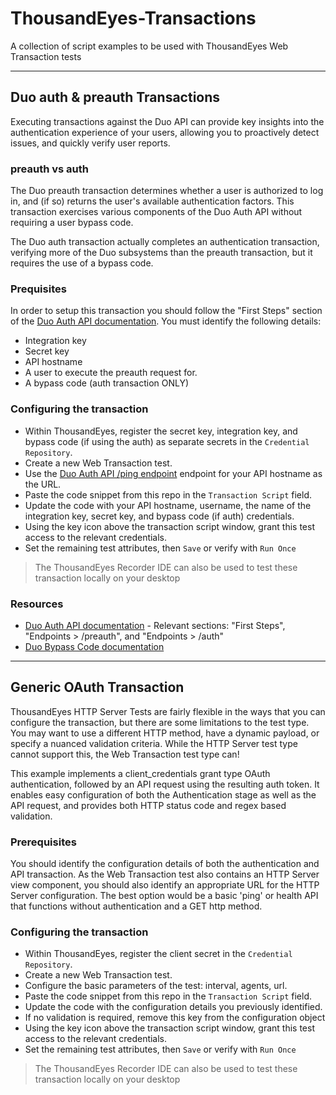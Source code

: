 # ThousandEyes-Transactions
A collection of script examples to be used with ThousandEyes Web Transaction tests

---

## Duo auth & preauth Transactions

Executing transactions against the Duo API can provide key insights into the authentication
experience of your users, allowing you to proactively detect issues, and quickly verify user reports.

### preauth vs auth
The Duo preauth transaction determines whether a user is authorized to log in, and (if so) returns 
the user's available authentication factors.  This transaction exercises various components of the 
Duo Auth API without requiring a user bypass code.

The Duo auth transaction actually completes an authentication transaction, verifying more of the Duo
subsystems than the preauth transaction, but it requires the use of a bypass code.

### Prequisites
In order to setup this transaction you should follow the "First Steps" section of the
[Duo Auth API documentation](https://duo.com/docs/authapi#first-steps). You must identify the
following details:
* Integration key
* Secret key
* API hostname
* A user to execute the preauth request for.
* A bypass code (auth transaction ONLY)

### Configuring the transaction
* Within ThousandEyes, register the secret key, integration key, and bypass code (if using the auth) as separate secrets in the `Credential Repository`.
* Create a new Web Transaction test.
* Use the [Duo Auth API /ping endpoint](https://duo.com/docs/authapi#/ping) endpoint for your API hostname as the URL.
* Paste the code snippet from this repo in the `Transaction Script` field.
* Update the code with your API hostname, username, the name of the integration key, secret key, and bypass code (if auth) credentials.
* Using the key icon above the transaction script window, grant this test access to the relevant credentials.
* Set the remaining test attributes, then `Save` or verify with `Run Once`

> The ThousandEyes Recorder IDE can also be used to test these transaction locally on your desktop

### Resources
* [Duo Auth API documentation](https://duo.com/docs/authapi#/preauth) - Relevant sections: "First Steps", "Endpoints > /preauth", and "Endpoints > /auth"
* [Duo Bypass Code documentation](https://duo.com/docs/administration-users#generating-a-bypass-code)

---

## Generic OAuth Transaction

ThousandEyes HTTP Server Tests are fairly flexible in the ways that you can configure the
transaction, but there are some limitations to the test type.  You may want to use a different
HTTP method, have a dynamic payload, or specify a nuanced validation criteria.  While the HTTP
Server test type cannot support this, the Web Transaction test type can!

This example implements a client_credentials grant type OAuth authentication, followed by an API
request using the resulting auth token.  It enables easy configuration of both the Authentication
stage as well as the API request, and provides both HTTP status code and regex based validation.

### Prerequisites
You should identify the configuration details of both the authentication and API transaction.  As
the Web Transaction test also contains an HTTP Server view component, you should also identify an
appropriate URL for the HTTP Server configuration.  The best option would be a basic 'ping' or
health API that functions without authentication and a GET http method.

### Configuring the transaction
* Within ThousandEyes, register the client secret in the `Credential Repository`.
* Create a new Web Transaction test.
* Configure the basic parameters of the test: interval, agents, url.
* Paste the code snippet from this repo in the `Transaction Script` field.
* Update the code with the configuration details you previously identified.
* If no validation is required, remove this key from the configuration object
* Using the key icon above the transaction script window, grant this test access to the relevant credentials.
* Set the remaining test attributes, then `Save` or verify with `Run Once`

> The ThousandEyes Recorder IDE can also be used to test these transaction locally on your desktop